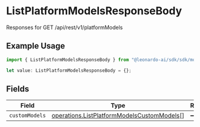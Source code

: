 # ListPlatformModelsResponseBody

Responses for GET /api/rest/v1/platformModels

## Example Usage

```typescript
import { ListPlatformModelsResponseBody } from "@leonardo-ai/sdk/sdk/models/operations";

let value: ListPlatformModelsResponseBody = {};
```

## Fields

| Field                                                                                                           | Type                                                                                                            | Required                                                                                                        | Description                                                                                                     |
| --------------------------------------------------------------------------------------------------------------- | --------------------------------------------------------------------------------------------------------------- | --------------------------------------------------------------------------------------------------------------- | --------------------------------------------------------------------------------------------------------------- |
| `customModels`                                                                                                  | [operations.ListPlatformModelsCustomModels](../../../sdk/models/operations/listplatformmodelscustommodels.md)[] | :heavy_minus_sign:                                                                                              | N/A                                                                                                             |